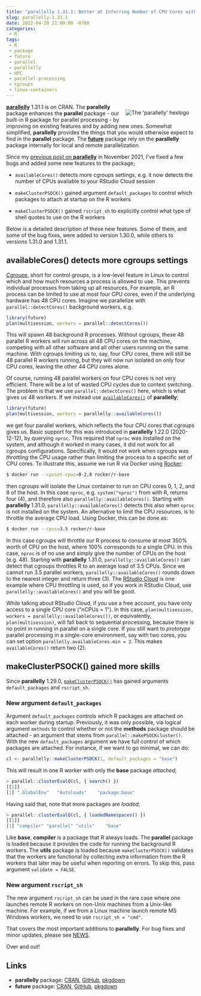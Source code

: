 ```yaml
---
title: "parallelly 1.31.1: Better at Inferring Number of CPU Cores with Cgroups and Linux Containers"
slug: parallelly-1.31.1
date: 2022-04-20 21:00:00 -0700
categories:
 - R
tags:
 - R
 - package
 - future
 - parallel
 - parallelly
 - HPC
 - parallel-processing
 - cgroups
 - linux-containers
---
```


<div style="padding: 2ex; float: right;"/>
 <center>
   <img src="/post/parallelly-logo.png" alt="The 'parallelly' hexlogo"/>
 </center>
</div>


**[parallelly]** 1.31.1 is on CRAN.  The **parallelly** package enhances the **parallel** package - our built-in R package for parallel processing - by improving on existing features and by adding new ones.  Somewhat simplified, **parallelly** provides the things that you would otherwise expect to find in the **parallel** package.  The **[future]** package rely on the **parallelly** package internally for local and remote parallelization.

Since my [previous post on **parallelly**](/2021/11/22/parallelly-1.29.0/) in November 2021, I've fixed a few bugs and added some new features to the package;

 * `availableCores()` detects more cgroups settings, e.g. it now detects the number of CPUs available to your RStudio Cloud session

 * `makeClusterPSOCK()` gained argument `default_packages` to control which packages to attach at startup on the R workers
 
 * `makeClusterPSOCK()` gained `rscript_sh` to explicitly control what type of shell quotes to use on the R workers

Below is a detailed description of these new features.  Some of them, and some of the bug fixes, were added to version 1.30.0, while others to versions 1.31.0 and 1.31.1.


##  availableCores() detects more cgroups settings

_[Cgroups]_, short for control groups, is a low-level feature in Linux to control which and how much resources a process is allowed to use. This prevents individual processes from taking up all resources.  For example, an R process can be limited to use at most four CPU cores, even if the underlying hardware has 48 CPU cores. Imagine we parallelize with `parallel::detectCores()` background workers, e.g.

```r
library(future)
plan(multisession, workers = parallel::detectCores())
```

This will spawn 48 background R processes.  Without cgroups, these 48 parallel R workers will run across all 48 CPU cores on the machine, competing with all other software and all other users running on the same machine.  With cgroups limiting us to, say, four CPU cores, there will still be 48 parallel R workers running, but they will now run isolated on only four CPU cores, leaving the other 44 CPU cores alone.

Of course, running 48 parallel workers on four CPU cores is not very efficient. There will be a lot of wasted CPU cycles due to context switching.  The problem is that we use `parallel::detectCores()` here, which is what gives us 48 workers.  If we instead use [`availableCores()`] of **parallelly**;

```r
library(future)
plan(multisession, workers = parallelly::availableCores())
```

we get four parallel workers, which reflects the four CPU cores that cgroups gives us.  Basic support for this was introduced in **parallelly** 1.22.0 (2020-12-12), by querying `nproc`.  This required that `nproc` was installed on the system, and although it worked in many cases, it did not work for all cgroups configurations.  Specifically, it would not work when cgroups was _throttling_ the CPU usage rather than limiting the process to a specific set of CPU cores.  To illustrate this, assume we run R via Docker using [Rocker]:

```sh
$ docker run --cpuset-cpus=0-2,8 rocker/r-base
```

then cgroups will isolate the Linux container to run on CPU cores 0, 1, 2, and 8 of the host.  In this case `nproc`, e.g. `system("nproc")` from with R, returns four (4), and therefore also `parallelly::availableCores()`.  Starting with **parallelly** 1.31.0, `parallelly::availableCores()` detects this also when `nproc` is not installed on the system.
An alternative to limit the CPU resources, is to throttle the average CPU load. Using Docker, this can be done as:

```sh
$ docker run --cpus=3.5 rocker/r-base
```

In this case cgroups will throttle our R process to consume at most 350% worth of CPU on the host, where 100% corresponds to a single CPU.  In this case, `nproc` is of no use and simply give the number of CPUs on the host (e.g. 48).  Starting with **parallelly** 1.31.0, `parallelly::availableCores()` can detect that cgroups throttles R to an average load of 3.5 CPUs. Since we cannot run 3.5 parallel workers, `parallelly::availableCores()` rounds down to the nearest integer and return three (3).  The [RStudio Cloud] is one example where CPU throttling is used, so if you work in RStudio Cloud, use `parallelly::availableCores()` and you will be good.

While talking about RStudio Cloud, if you use a free account, you have only access to a single CPU core ("nCPUs = 1").  In this case, `plan(multisession, workers = parallelly::availableCores())`, or equivalently, `plan(multisession)`, will fall back to sequential processing, because there is no point in running in parallel on a single core.  If you still want to _prototype_ parallel processing in a single-core environment, say with two cores, you can set option `parallelly.availableCores.min = 2`.  This makes `availableCores()` return two (2).



## makeClusterPSOCK() gained more skills

Since **parallelly** 1.29.0, [`makeClusterPSOCK()`] has gained arguments `default_packages` and `rscript_sh`.


### New argument `default_packages`

Argument `default_packages` controls which R packages are attached on each worker during startup.  Previously, it was only possible, via logical argument `methods` to control whether or not the **methods** package should be attached - an argument that stems from `parallel::makePSOCKcluster()`.  With the new `default_packages` argument we have full control of which packages are attached.  For instance, if we want to go minimal, we can do:

```r
cl <- parallelly::makeClusterPSOCK(1, default_packages = "base")
```

This will result in one R worker with only the **base** package _attached_;

```r
> parallel::clusterEvalQ(cl, { search() })
[[1]]
[1] ".GlobalEnv"   "Autoloads"    "package:base"
```

Having said that, note that more packages are _loaded_;

```r
> parallel::clusterEvalQ(cl, { loadedNamespaces() })
[[1]]
[1] "compiler" "parallel" "utils"    "base"    
```

Like **base**, **compiler** is a package that R always loads. The **parallel** package is loaded because it provides the code for running the background R workers. The **utils** package is loaded because `makeClusterPSOCK()` validates that the workers are functional by collecting extra information from the R workers that later may be useful when reporting on errors. To skip this, pass argument `validate = FALSE`.


### New argument `rscript_sh`

The new argument `rscript_sh` can be used in the rare case where one launches remote R workers on non-Unix machines from a Unix-like machine.  For example, if we from a Linux machine launch remote MS Windows workers, we need to use `rscript_sh = "cmd"`.



That covers the most important additions to **parallelly**. For bug fixes and minor updates, please see [NEWS].

Over and out!


## Links

* **parallelly** package: [CRAN](https://cran.r-project.org/package=parallelly), [GitHub](https://github.com/HenrikBengtsson/parallelly), [pkgdown](https://parallelly.futureverse.org)
* **future** package: [CRAN](https://cran.r-project.org/package=future), [GitHub](https://github.com/HenrikBengtsson/future), [pkgdown](https://future.futureverse.org)


[Cgroups]: https://www.wikipedia.org/wiki/Cgroups
[Rocker]: https://www.rocker-project.org/
[RStudio Cloud]: https://rstudio.cloud/
[future]: https://future.futureverse.org
[parallelly]: https://parallelly.futureverse.org
[`availableCores()`]: https://parallelly.futureverse.org/reference/availableCores.html
[`makeClusterPSOCK()`]: https://parallelly.futureverse.org/reference/makeClusterPSOCK.html
[NEWS]: https://parallelly.futureverse.org/news/index.html
